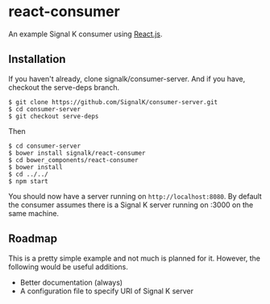 react-consumer
==============

An example Signal K consumer using
[React.js](http://facebook.github.io/react/).

Installation
------------

If you haven't already, clone signalk/consumer-server. And if you have,
checkout the serve-deps branch.

```shell
$ git clone https://github.com/SignalK/consumer-server.git
$ cd consumer-server
$ git checkout serve-deps
```

Then

```shell
$ cd consumer-server
$ bower install signalk/react-consumer
$ cd bower_components/react-consumer
$ bower install
$ cd ../../
$ npm start
```

You should now have a server running on `http://localhost:8080`. By default
the consumer assumes there is a Signal K server running on :3000 on the same
machine.

Roadmap
-------
This is a pretty simple example and not much is planned for it. However, the
following would be useful additions.
* Better documentation (always)
* A configuration file to specify URI of Signal K server
